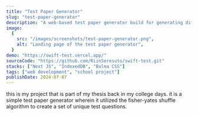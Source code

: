 ```yaml
---
title: "Test Paper Generator"
slug: "test-paper-generator"
description: "A web-based test paper generator build for generating different sets of text paper from the provided test items."
image:
  {
    src: "/images/screenshots/test-paper-generator.png",
    alt: "Landing page of the test paper generator",
  }
demo: "https://swift-test.vercel.app/"
sourceCode: "https://github.com/RiinSeresuto/swift-test.git"
stacks: ["Next JS", "IndexedDB", "Bulma CSS"]
tags: ["web development", "school project"]
publishDate: 2024-07-07
---
```


this is my project that is part of my thesis back in my college days. it is a simple test paper generator wherein it utilized the fisher-yates shuffle algorithm to create a set of unique test questions.
